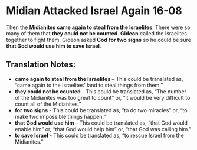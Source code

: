 Midian Attacked Israel Again 16-08
====================================


Then the **Midianites came again to steal from the Israelites**. There
were so many of them that **they could not be counted**.  **Gideon**
called the Israelites together to fight them. Gideon asked **God** **for
two signs** so he could be sure **that God would use him to save Israel**.

Translation Notes:
------------------

-   **came again to steal from the Israelites** – This could be
    translated as, “came again to the Israelites' land to steal things
    from them.”
-   **they could not be counted** - This could be translated as, “The
    number of the Midianites was too great to count” or, “it would
    be very difficult to count all of the Midianites.”
-   **for two signs** - This could be translated as, “to do two
    miracles” or, “to make two impossible things happen.”
-   **that God would use him** – This could be translated as,
“that God
    would enable him” or, “that God would help him” or, “that
    God was calling him.”
-   **to save Israel** - This could be translated as, “to rescue Israel
    from the Midianites.”


